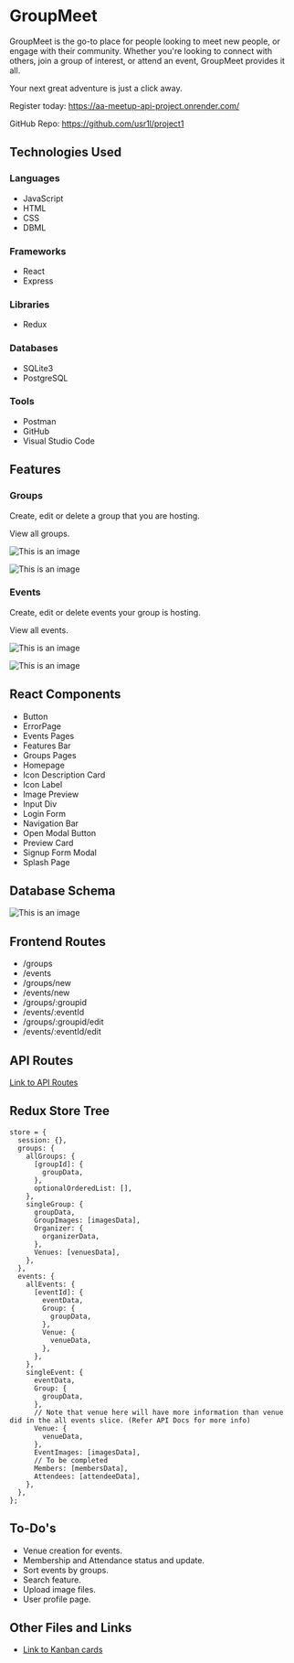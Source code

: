 # GroupMeet
GroupMeet is the go-to place for people looking to meet new people, or engage with their community. Whether you're looking to connect with others, join a group of interest, or attend an event, GroupMeet provides it all.

Your next great adventure is just a click away.

Register today: https://aa-meetup-api-project.onrender.com/

GitHub Repo: https://github.com/usr1l/project1

## Technologies Used

### Languages

- JavaScript
- HTML
- CSS
- DBML

### Frameworks
- React
- Express

### Libraries
- Redux

### Databases
- SQLite3
- PostgreSQL

### Tools
- Postman
- GitHub
- Visual Studio Code


## Features
### Groups
Create, edit or delete a group that you are hosting.

View all groups.

![This is an image](../../README/assets/groups1.png)

![This is an image](../../README/assets/groups2.png)
### Events
Create, edit or delete events your group is hosting.

View all events.

![This is an image](../../README/assets/events1.png)

![This is an image](../../README/assets/events2.png)
## React Components

- Button
- ErrorPage
- Events Pages
- Features Bar
- Groups Pages
- Homepage
- Icon Description Card
- Icon Label
- Image Preview
- Input Div
- Login Form
- Navigation Bar
- Open Modal Button
- Preview Card
- Signup Form Modal
- Splash Page

## Database Schema

![This is an image](../../README/assets/meetup_dbdiagram.png)

## Frontend Routes

- /groups
- /events
- /groups/new
- /events/new
- /groups/:groupid
- /events/:eventId
- /groups/:groupid/edit
- /events/:eventId/edit

## API Routes

[Link to API Routes](../../README/assets/API-docs-Meetup.md)

## Redux Store Tree
```
store = {
  session: {},
  groups: {
    allGroups: {
      [groupId]: {
        groupData,
      },
      optionalOrderedList: [],
    },
    singleGroup: {
      groupData,
      GroupImages: [imagesData],
      Organizer: {
        organizerData,
      },
      Venues: [venuesData],
    },
  },
  events: {
    allEvents: {
      [eventId]: {
        eventData,
        Group: {
          groupData,
        },
        Venue: {
          venueData,
        },
      },
    },
    singleEvent: {
      eventData,
      Group: {
        groupData,
      },
      // Note that venue here will have more information than venue did in the all events slice. (Refer API Docs for more info)
      Venue: {
        venueData,
      },
      EventImages: [imagesData],
      // To be completed
      Members: [membersData],
      Attendees: [attendeeData],
    },
  },
};

```

## To-Do's
- Venue creation for events.
- Membership and Attendance status and update.
- Sort events by groups.
- Search feature.
- Upload image files.
- User profile page.


## Other Files and Links
- [Link to Kanban cards](../../README/assets/Kanban-cards-Meetup.md)
